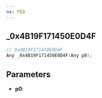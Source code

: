 ```yaml
---
ns: PED
---
```

## _0x4B19F171450E0D4F

```c
// 0x4B19F171450E0D4F
Any _0x4B19F171450E0D4F(Any p0);
```

## Parameters
* **p0**:
